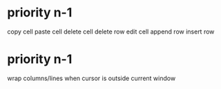 priority n-1
============
copy cell
paste cell
delete cell
delete row
edit cell
append row
insert row

priority n-1
============
wrap columns/lines when cursor is outside current window
